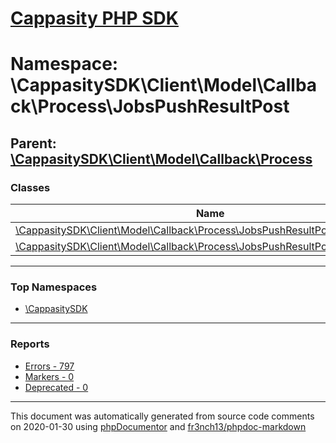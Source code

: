 # [Cappasity PHP SDK](../home.md)

# Namespace: \CappasitySDK\Client\Model\Callback\Process\JobsPushResultPost
## Parent: [\CappasitySDK\Client\Model\Callback\Process](../namespaces/CappasitySDK.Client.Model.Callback.Process.md)
### Classes
| Name | Summary |
| ---- | ------- |
| [\CappasitySDK\Client\Model\Callback\Process\JobsPushResultPost\Meta](../classes/CappasitySDK.Client.Model.Callback.Process.JobsPushResultPost.Meta.md) |  |
| [\CappasitySDK\Client\Model\Callback\Process\JobsPushResultPost\SyncDataItem](../classes/CappasitySDK.Client.Model.Callback.Process.JobsPushResultPost.SyncDataItem.md) |  |

---

### Top Namespaces

* [\CappasitySDK](../namespaces/CappasitySDK.html.md)

---

### Reports
* [Errors - 797](../reports/errors.md)
* [Markers - 0](../reports/markers.md)
* [Deprecated - 0](../reports/deprecated.md)

---

This document was automatically generated from source code comments on 2020-01-30 using [phpDocumentor](http://www.phpdoc.org/) and [fr3nch13/phpdoc-markdown](https://github.com/fr3nch13/phpdoc-markdown)

